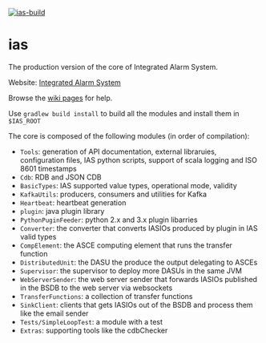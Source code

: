 [![ias-build](https://github.com/IntegratedAlarmSystem-Group/ias/actions/workflows/ias-build-install.yml/badge.svg)](https://github.com/IntegratedAlarmSystem-Group/ias/actions/workflows/ias-build-install.yml)

# ias
The production version of the core of Integrated Alarm System.

Website: [Integrated Alarm System](https://integratedalarmsystem-group.github.io)

Browse the [wiki pages](https://github.com/IntegratedAlarmSystem-Group/ias/wiki) for help.

Use `gradlew build install` to build all the modules and install them in `$IAS_ROOT`

The core is composed of the following modules (in order of compilation):
* `Tools`: generation of API documentation, external libraruies, configuration files, IAS python scripts, support of scala logging and ISO 8601 timestamps
* `Cdb`: RDB and JSON CDB
* `BasicTypes`: IAS supported value types, operational mode, validity
* `KafkaUtils`: producers, consumers and utilities for Kafka
* `Heartbeat`: heartbeat generation
* `plugin`: java plugin library
* `PythonPuginFeeder`: python 2.x and 3.x plugin libarries
* `Converter`: the converter that converts IASIOs produced by plugin in IAS valid types
* `CompElement`: the ASCE computing element that runs the transfer function
* `DistributedUnit`: the DASU the produce the output delegating to ASCEs
* `Supervisor`: the supervisor to deploy more DASUs in the same JVM
* `WebServerSender`: the web server sender that forwards IASIOs published in the BSDB to the web server via websockets
* `TransferFunctions`: a collection of transfer functions
* `SinkClient`: clients that gets IASIOs out of the BSDB and process them like the email sender
* `Tests/SimpleLoopTest`: a module with a test
* `Extras`: supporting tools like the cdbChecker
